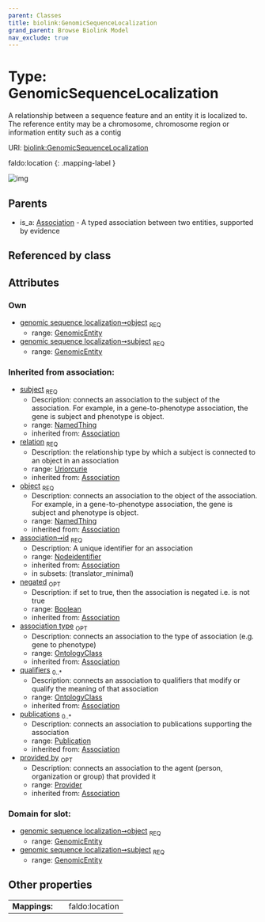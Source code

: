 ```yaml
---
parent: Classes
title: biolink:GenomicSequenceLocalization
grand_parent: Browse Biolink Model
nav_exclude: true
---
```


# Type: GenomicSequenceLocalization


A relationship between a sequence feature and an entity it is localized to. The reference entity may be a chromosome, chromosome region or information entity such as a contig

URI: [biolink:GenomicSequenceLocalization](https://w3id.org/biolink/vocab/GenomicSequenceLocalization)

faldo:location
{: .mapping-label }

![img](http://yuml.me/diagram/nofunky;dir:TB/class/\[Provider]<provided%20by(i)%200..1-%20\[GenomicSequenceLocalization&#124;relation(i):uriorcurie;id(i):nodeidentifier;negated(i):boolean%20%3F],%20\[Publication]<publications(i)%200..*-%20\[GenomicSequenceLocalization],%20\[OntologyClass]<qualifiers(i)%200..*-%20\[GenomicSequenceLocalization],%20\[OntologyClass]<association%20type(i)%200..1-%20\[GenomicSequenceLocalization],%20\[GenomicEntity]<object%201..1-%20\[GenomicSequenceLocalization],%20\[GenomicEntity]<subject%201..1-%20\[GenomicSequenceLocalization],%20\[Association]^-\[GenomicSequenceLocalization])

## Parents

 *  is_a: [Association](Association.md) - A typed association between two entities, supported by evidence

## Referenced by class


## Attributes


### Own

 * [genomic sequence localization➞object](genomic_sequence_localization_object.md)  <sub>REQ</sub>
    * range: [GenomicEntity](GenomicEntity.md)
 * [genomic sequence localization➞subject](genomic_sequence_localization_subject.md)  <sub>REQ</sub>
    * range: [GenomicEntity](GenomicEntity.md)

### Inherited from association:

 * [subject](subject.md)  <sub>REQ</sub>
    * Description: connects an association to the subject of the association. For example, in a gene-to-phenotype association, the gene is subject and phenotype is object.
    * range: [NamedThing](NamedThing.md)
    * inherited from: [Association](Association.md)
 * [relation](relation.md)  <sub>REQ</sub>
    * Description: the relationship type by which a subject is connected to an object in an association
    * range: [Uriorcurie](types/Uriorcurie.md)
    * inherited from: [Association](Association.md)
 * [object](object.md)  <sub>REQ</sub>
    * Description: connects an association to the object of the association. For example, in a gene-to-phenotype association, the gene is subject and phenotype is object.
    * range: [NamedThing](NamedThing.md)
    * inherited from: [Association](Association.md)
 * [association➞id](association_id.md)  <sub>REQ</sub>
    * Description: A unique identifier for an association
    * range: [Nodeidentifier](types/Nodeidentifier.md)
    * inherited from: [Association](Association.md)
    * in subsets: (translator_minimal)
 * [negated](negated.md)  <sub>OPT</sub>
    * Description: if set to true, then the association is negated i.e. is not true
    * range: [Boolean](types/Boolean.md)
    * inherited from: [Association](Association.md)
 * [association type](association_type.md)  <sub>OPT</sub>
    * Description: connects an association to the type of association (e.g. gene to phenotype)
    * range: [OntologyClass](OntologyClass.md)
    * inherited from: [Association](Association.md)
 * [qualifiers](qualifiers.md)  <sub>0..*</sub>
    * Description: connects an association to qualifiers that modify or qualify the meaning of that association
    * range: [OntologyClass](OntologyClass.md)
    * inherited from: [Association](Association.md)
 * [publications](publications.md)  <sub>0..*</sub>
    * Description: connects an association to publications supporting the association
    * range: [Publication](Publication.md)
    * inherited from: [Association](Association.md)
 * [provided by](provided_by.md)  <sub>OPT</sub>
    * Description: connects an association to the agent (person, organization or group) that provided it
    * range: [Provider](Provider.md)
    * inherited from: [Association](Association.md)

### Domain for slot:

 * [genomic sequence localization➞object](genomic_sequence_localization_object.md)  <sub>REQ</sub>
    * range: [GenomicEntity](GenomicEntity.md)
 * [genomic sequence localization➞subject](genomic_sequence_localization_subject.md)  <sub>REQ</sub>
    * range: [GenomicEntity](GenomicEntity.md)

## Other properties

|  |  |  |
| --- | --- | --- |
| **Mappings:** | | faldo:location |

